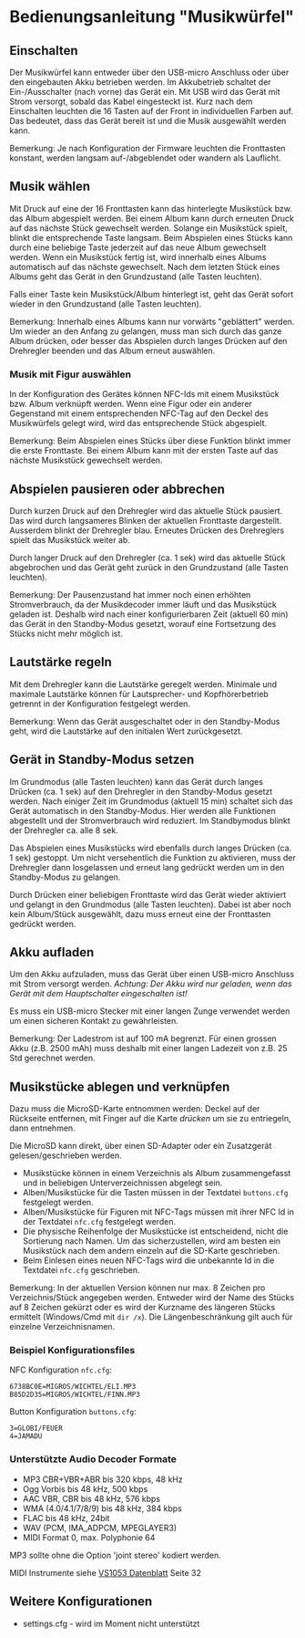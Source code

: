 # Bedienungsanleitung "Musikwürfel"

## Einschalten 

Der Musikwürfel kann entweder über den USB-micro Anschluss oder über den eingebauten Akku betrieben werden.
Im Akkubetrieb schaltet der Ein-/Ausschalter (nach vorne) das Gerät ein. Mit USB wird das Gerät mit Strom versorgt, sobald das Kabel eingesteckt ist.
Kurz nach dem Einschalten leuchten die 16 Tasten auf der Front in individuellen Farben auf. Das bedeutet, dass das Gerät bereit ist und die Musik ausgewählt werden kann.

Bemerkung: Je nach Konfiguration der Firmware leuchten die Fronttasten konstant, werden langsam auf-/abgeblendet oder wandern als Lauflicht.


## Musik wählen

Mit Druck auf eine der 16 Fronttasten kann das hinterlegte Musikstück bzw. das Album abgespielt werden. Bei einem Album kann durch erneuten Druck auf das nächste Stück gewechselt werden. Solange ein Musikstück spielt, blinkt die entsprechende Taste langsam.
Beim Abspielen eines Stücks kann durch eine beliebige Taste jederzeit auf das neue Album gewechselt werden.
Wenn ein Musikstück fertig ist, wird innerhalb eines Albums automatisch auf das nächste gewechselt. Nach dem letzten Stück eines Albums geht das Gerät in den Grundzustand (alle Tasten leuchten).

Falls einer Taste kein Musikstück/Album hinterlegt ist, geht das Gerät sofort wieder in den Grundzustand (alle Tasten leuchten).

Bemerkung: Innerhalb eines Albums kann nur vorwärts "geblättert" werden. Um wieder an den Anfang zu gelangen, muss man sich durch das ganze Album drücken, oder besser das Abspielen durch langes Drücken auf den Drehregler beenden und das Album erneut auswählen.

### Musik mit Figur auswählen

In der Konfiguration des Gerätes können NFC-Ids mit einem Musikstück bzw. Album verknüpft werden. Wenn eine Figur oder ein anderer Gegenstand mit einem entsprechenden NFC-Tag auf den Deckel des Musikwürfels gelegt wird, wird das entsprechende Stück abgespielt.

Bemerkung: Beim Abspielen eines Stücks über diese Funktion blinkt immer die erste Fronttaste. Bei einem Album kann mit der ersten Taste auf das nächste Musikstück gewechselt werden.


## Abspielen pausieren oder abbrechen

Durch kurzen Druck auf den Drehregler wird das aktuelle Stück pausiert. Das wird durch langsameres Blinken der aktuellen Fronttaste dargestellt. Ausserdem blinkt der Drehregler blau. Erneutes Drücken des Drehreglers spielt das Musikstück weiter ab.

Durch langer Druck auf den Drehregler (ca. 1 sek) wird das aktuelle Stück abgebrochen und das Gerät geht zurück in den Grundzustand (alle Tasten leuchten).

Bemerkung: Der Pausenzustand hat immer noch einen erhöhten Stromverbrauch, da der Musikdecoder immer läuft und das Musikstück geladen ist. Deshalb wird nach einer konfigurierbaren Zeit (aktuell 60 min) das Gerät in den Standby-Modus gesetzt, worauf eine Fortsetzung des Stücks nicht mehr möglich ist.


## Lautstärke regeln

Mit dem Drehregler kann die Lautstärke geregelt werden. Minimale und maximale Lautstärke können für Lautsprecher- und Kopfhörerbetrieb getrennt in der Konfiguration festgelegt werden.

Bemerkung: Wenn das Gerät ausgeschaltet oder in den Standby-Modus geht, wird die Lautstärke auf den initialen Wert zurückgesetzt.


## Gerät in Standby-Modus setzen

Im Grundmodus (alle Tasten leuchten) kann das Gerät durch langes Drücken (ca. 1 sek) auf den Drehregler in den Standby-Modus gesetzt werden. Nach einiger Zeit im Grundmodus (aktuell 15 min) schaltet sich das Gerät automatisch in den Standby-Modus. Hier werden alle Funktionen abgestellt und der Stromverbrauch wird reduziert. Im Standbymodus blinkt der Drehregler ca. alle 8 sek.

Das Abspielen eines Musikstücks wird ebenfalls durch langes Drücken (ca. 1 sek) gestoppt. Um nicht versehentlich die Funktion zu aktivieren, muss der Drehregler dann losgelassen und erneut lang gedrückt werden um in den Standby-Modus zu gelangen.

Durch Drücken einer beliebigen Fronttaste wird das Gerät wieder aktiviert und gelangt in den Grundmodus (alle Tasten leuchten). Dabei ist aber noch kein Album/Stück ausgewählt, dazu muss erneut eine der Fronttasten gedrückt werden.


## Akku aufladen

Um den Akku aufzuladen, muss das Gerät über einen USB-micro Anschluss mit Strom versorgt werden. *Achtung: Der Akku wird nur geladen, wenn das Gerät mit dem Hauptschalter eingeschalten ist!*

Es muss ein USB-micro Stecker mit einer langen Zunge verwendet werden um einen sicheren Kontakt zu gewährleisten.

Bemerkung: Der Ladestrom ist auf 100 mA begrenzt. Für einen grossen Akku (z.B. 2500 mAh) muss deshalb mit einer langen Ladezeit von z.B. 25 Std gerechnet werden.


## Musikstücke ablegen und verknüpfen

Dazu muss die MicroSD-Karte entnommen werden: Deckel auf der Rückseite entfernen, mit Finger auf die Karte *drücken* um sie zu entriegeln, dann entnehmen.

Die MicroSD kann direkt, über einen SD-Adapter oder ein Zusatzgerät gelesen/geschrieben werden.

- Musikstücke können in einem Verzeichnis als Album zusammengefasst und in beliebigen Unterverzeichnissen abgelegt sein.
- Alben/Musikstücke für die Tasten müssen in der Textdatei ```buttons.cfg``` festgelegt werden. 
- Alben/Musikstücke für Figuren mit NFC-Tags müssen mit ihrer NFC Id in der Textdatei ```nfc.cfg``` festgelegt werden.
- Die physische Reihenfolge der Musikstücke ist entscheidend, nicht die Sortierung nach Namen. Um das sicherzustellen, wird am besten ein Musikstück nach dem andern einzeln auf die SD-Karte geschrieben.
- Beim Einlesen eines neuen NFC-Tags wird die unbekannte Id in die Textdatei ```nfc.cfg``` geschrieben.

Bemerkung: In der aktuellen Version können nur max. 8 Zeichen pro Verzeichnis/Stück angegeben werden. Entweder wird der Name des Stücks auf 8 Zeichen gekürzt oder es wird der Kurzname des längeren Stücks ermittelt (Windows/Cmd mit ```dir /x```). Die Längenbeschränkung gilt auch für einzelne Verzeichnisnamen.

### Beispiel Konfigurationsfiles 
NFC Konfiguration ```nfc.cfg```:
```
6738BC0E=MIGROS/WICHTEL/ELI.MP3
B85D2D35=MIGROS/WICHTEL/FINN.MP3
```

Button Konfiguration ```buttons.cfg```:
```
3=GLOBI/FEUER
4=JAMADU
```

### Unterstützte Audio Decoder Formate

* MP3 CBR+VBR+ABR bis 320 kbps, 48 kHz
* Ogg Vorbis bis 48 kHz, 500 kbps
* AAC VBR, CBR bis 48 kHz, 576 kbps
* WMA (4.0/4.1/7/8/9) bis 48 kHz, 384 kbps
* FLAC bis 48 kHz, 24bit
* WAV (PCM, IMA_ADPCM, MPEGLAYER3)
* MIDI Format 0, max. Polyphonie 64

MP3 sollte ohne die Option 'joint stereo' kodiert werden.

MIDI Instrumente siehe [VS1053 Datenblatt](https://cdn-shop.adafruit.com/datasheets/vs1053.pdf) Seite 32


## Weitere Konfigurationen
- settings.cfg - wird im Moment nicht unterstützt
